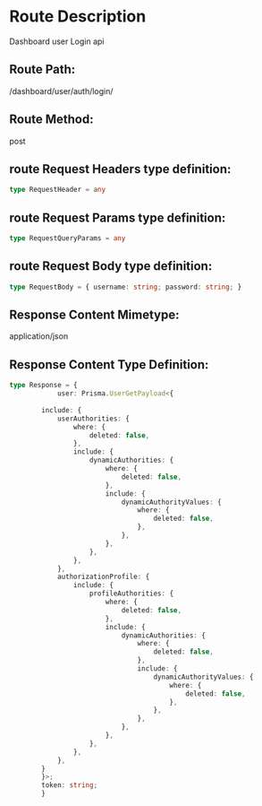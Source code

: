 <!-- --start-- /dashboard/user/auth/login/ -->

# Route Description 
Dashboard user Login api

## Route Path: 
/dashboard/user/auth/login/

## Route Method:
post




## route Request Headers type definition:
```ts
type RequestHeader = any
```

## route Request Params type definition:
```ts
type RequestQueryParams = any
```

## route Request Body type definition:
```ts
type RequestBody = { username: string; password: string; }
```

## Response Content Mimetype: 
application/json

## Response Content Type Definition: 
```ts
type Response = {
            user: Prisma.UserGetPayload<{
        
        include: {
            userAuthorities: {
                where: {
                    deleted: false,
                },
                include: {
                    dynamicAuthorities: {
                        where: {
                            deleted: false,
                        },
                        include: {
                            dynamicAuthorityValues: {
                                where: {
                                    deleted: false,
                                },
                            },
                        },
                    },
                },
            },
            authorizationProfile: {
                include: {
                    profileAuthorities: {
                        where: {
                            deleted: false,
                        },
                        include: {
                            dynamicAuthorities: {
                                where: {
                                    deleted: false,
                                },
                                include: {
                                    dynamicAuthorityValues: {
                                        where: {
                                            deleted: false,
                                        },
                                    },
                                },
                            },
                        },
                    },
                },
            },
        }
        }>;
        token: string;
        }
```



<!-- --end-- /dashboard/user/auth/login/ -->
